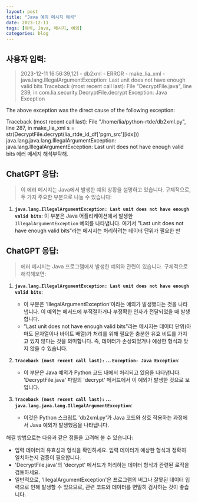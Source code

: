 ```yaml
---
layout: post
title: "Java 예외 메시지 해석"
date: 2023-12-11
tags: [해석, Java, 메시지, 예외]
categories: blog
---
```


## 사용자 입력:
> 2023-12-11 16:56:39,121 - db2xml - ERROR - make_lia_xml - java.lang.IllegalArgumentException: Last unit does not have enough valid bits
Traceback (most recent call last):
  File "DecryptFile.java", line 239, in com.lia.security.DecryptFile.decrypt
Exception: Java Exception

The above exception was the direct cause of the following exception:

Traceback (most recent call last):
  File "/home/lia/python-rtde/db2xml.py", line 287, in make_lia_xml
    s = str(DecryptFile.decrypt(lia_rtde_id_df['pgm_src'][idx]))
java.lang.java.lang.IllegalArgumentException: java.lang.IllegalArgumentException: Last unit does not have enough valid bits
 에러 메세지 해석부탁해.

## ChatGPT 응답:
> 이 에러 메시지는 Java에서 발생한 예외 상황을 설명하고 있습니다. 구체적으로, 두 가지 주요한 부분으로 나눌 수 있습니다:

1. **`java.lang.IllegalArgumentException: Last unit does not have enough valid bits`**: 이 부분은 Java 어플리케이션에서 발생한 `IllegalArgumentException` 예외를 나타냅니다. 여기서 "Last unit does not have enough valid bits"라는 메시지는 처리하려는 데이터 단위가 필요한 만

## ChatGPT 응답:
> 에러 메시지는 Java 프로그램에서 발생한 예외와 관련이 있습니다. 구체적으로 해석해보면:

1. **`java.lang.IllegalArgumentException: Last unit does not have enough valid bits`**:
   - 이 부분은 'IllegalArgumentException'이라는 예외가 발생했다는 것을 나타냅니다. 이 예외는 메서드에 부적절하거나 부정확한 인자가 전달되었을 때 발생합니다.
   - "Last unit does not have enough valid bits"라는 메시지는 데이터 단위(아마도 문자열이나 바이트 배열)가 처리를 위해 필요한 충분한 유효 비트를 가지고 있지 않다는 것을 의미합니다. 즉, 데이터가 손상되었거나 예상한 형식과 맞지 않을 수 있습니다.

2. **`Traceback (most recent call last):` ... `Exception: Java Exception`**:
   - 이 부분은 Java 예외가 Python 코드 내에서 처리되고 있음을 나타냅니다. 'DecryptFile.java' 파일의 'decrypt' 메서드에서 이 예외가 발생한 것으로 보입니다.

3. **`Traceback (most recent call last):` ... `java.lang.java.lang.IllegalArgumentException`**:
   - 이것은 Python 스크립트 'db2xml.py'가 Java 코드와 상호 작용하는 과정에서 Java 예외가 발생했음을 나타냅니다. 

해결 방법으로는 다음과 같은 점들을 고려해 볼 수 있습니다:

- 입력 데이터의 유효성과 형식을 확인하세요. 입력 데이터가 예상한 형식과 정확히 일치하는지 검증이 필요합니다.
- 'DecryptFile.java'의 'decrypt' 메서드가 처리하는 데이터 형식과 관련된 로직을 검토하세요.
- 일반적으로, 'IllegalArgumentException'은 프로그램의 버그나 잘못된 데이터 입력으로 인해 발생할 수 있으므로, 관련 코드와 데이터를 면밀히 검사하는 것이 좋습니다.

